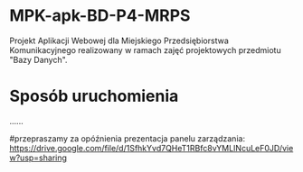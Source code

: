# MPK-apk-BD-P4-MRPS
Projekt Aplikacji Webowej dla Miejskiego Przedsiębiorstwa Komunikacyjnego realizowany w ramach zajęć projektowych przedmiotu "Bazy Danych".

# Sposób uruchomienia
......


#przepraszamy za opóźnienia 
prezentacja panelu zarządzania:
https://drive.google.com/file/d/1SfhkYvd7QHeT1RBfc8vYMLINcuLeF0JD/view?usp=sharing
